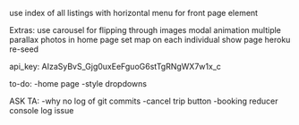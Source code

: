 use index of all listings with horizontal menu for front page element

Extras:
use carousel for flipping through images
modal animation
multiple parallax photos in home page
set map on each individual show page
heroku re-seed


api_key: AIzaSyBvS_Gjg0uxEeFguoG6stTgRNgWX7w1x_c


to-do:
  -home page
  -style dropdowns




ASK TA:
  -why no log of git commits
  -cancel trip button
  -booking reducer console log issue
